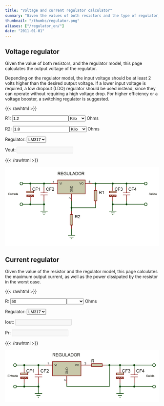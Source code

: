 ```yaml
---
title: "Voltage and current regulator calculator"
summary: "Given the values of both resistors and the type of regulator, calculates the output voltage or current of a linear regulator, both in voltage and current regulation mode."
thumbnail: "/thumbs/regulator.png"
aliases: ["/regulator_en/"]
date: "2011-01-01"
---
```

## Voltage regulator
Given the value of both resistors, and the regulator model, this page calculates the output voltage of the regulator.

Depending on the regulator model, the input voltage should be at least 2 volts higher than the desired output voltage. If a lower input voltage is required, a low dropout (LDO) regulator should be used instead, since they can operate without requiring a high voltage drop. For higher efficiency or a voltage booster, a switching regulator is suggested.

{{< rawhtml >}}
<form action="" id="reguladorf_v">
<p>R1: <input id="r1_v" value="1.2"  type="number"/><select id="r1Scale_v" >
  <option></option>
  <option selected="selected">Kilo</option>
  <option>Mega</option>
</select> Ohms</p>
<p>R2: <input id="r2_v" value="1.8"  type="number"/><select id="r2Scale_v" >
  <option></option>
  <option selected="selected">Kilo</option>
  <option>Mega</option>
</select> Ohms</p>
<p>Regulator: <select id="regulador_v"  >
  <option selected="selected">LM317</option>
  <option>7805</option>
  <option>7808</option>
  <option>7812</option>
  <option>7824</option>
</select></p>
<p>Vout: <input id="vout_v" disabled="disabled"  /></p>
</form>
{{< /rawhtml >}}

![Voltage regulator schematic](/images/reguladortension.png)

## Current regulator
Given the value of the resistor and the regulator model, this page calculates the maximum output current, as well as the power dissipated by the resistor in the worst case.

{{< rawhtml >}}
<form action="" id="reguladorf_i">
<p>R: <input id="r_i" value="50"  type="number"/><select id="rScale_i"  >
  <option selected="selected"></option>
  <option>Kilo</option>
  <option>Mega</option>
</select> Ohms</p>
<p>Regulator: <select id="regulador_i"  >
  <option selected="selected">LM317</option>
  <option>7805</option>
  <option>7808</option>
  <option>7812</option>
  <option>7824</option>
</select></p>
<p>Iout: <input id="iout_i" disabled="disabled" /></p>
<p>Pr: <input id="pout_i" disabled="disabled" /></p>
</form>
<script src="/inc/calculators/regulator.js"></script>
{{< /rawhtml >}}

![Current source schematic](/images/reguladorcorriente.png)
